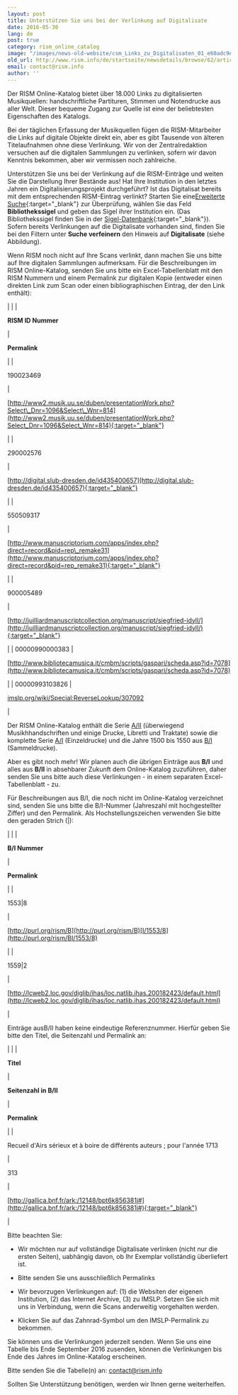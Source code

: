 ```yaml
---
layout: post
title: Unterstützen Sie uns bei der Verlinkung auf Digitalisate
date: 2016-05-30
lang: de
post: true
category: rism_online_catalog
image: "/images/news-old-website/csm_Links_zu_Digitalisaten_01_e60adc9ec7.jpg"
old_url: http://www.rism.info/de/startseite/newsdetails/browse/62/article/64/help-rism-link-to-digitized-music.html
email: contact@rism.info
author: ''
---
```


Der RISM Online-Katalog bietet über 18.000 Links zu digitalisierten Musikquellen: handschriftliche Partituren, Stimmen und Notendrucke aus aller Welt. Dieser bequeme Zugang zur Quelle ist eine der beliebtesten Eigenschaften des Katalogs.

Bei der täglichen Erfassung der Musikquellen fügen die RISM-Mitarbeiter die Links auf digitale Objekte direkt ein, aber es gibt Tausende von älteren Titelaufnahmen ohne diese Verlinkung. Wir von der Zentralredaktion versuchen auf die digitalen Sammlungen zu verlinken, sofern wir davon Kenntnis bekommen, aber wir vermissen noch zahlreiche.

Unterstützen Sie uns bei der Verlinkung auf die RISM-Einträge und weiten Sie die Darstellung Ihrer Bestände aus! Hat Ihre Institution in den letztes Jahren ein Digitalisierungsprojekt durchgeführt? Ist das Digitalisat bereits mit dem entsprechenden RISM-Eintrag verlinkt? Starten Sie eine[Erweiterte Suche](https://opac.rism.info/metaopac/start.do?View=rism&SearchType=2&Language=de){:target="_blank"} zur Überprüfung, wählen Sie das Feld **Bibliothekssigel** und geben das Sigel ihrer Institution ein. (Das Bibliothekssigel finden Sie in der [Sigel-Datenbank](http://www.rism.info/de/sigla.html){:target="_blank"}). Sofern bereits Verlinkungen auf die Digitalisate vorhanden sind, finden Sie bei den Filtern unter **Suche verfeinern** den Hinweis auf **Digitalisate** (siehe Abbildung).

Wenn RISM noch nicht auf Ihre Scans verlinkt, dann machen Sie uns bitte auf Ihre digitalen Sammlungen aufmerksam. Für die Beschreibungen im RISM Online-Katalog, senden Sie uns bitte ein Excel-Tabellenblatt mit den RISM Nummern und einem Permalink zur digitalen Kopie (entweder einen direkten Link zum Scan oder einen bibliographischen Eintrag, der den Link enthält):

|  |
|

**RISM ID Nummer**

|

**Permalink**

|
|

190023469

|

[http://www2.musik.uu.se/duben/presentationWork.php?Select\_Dnr=1096&Select\_Wnr=814](http://www2.musik.uu.se/duben/presentationWork.php?Select_Dnr=1096&Select_Wnr=814){:target="_blank"}

|
|

290002576

|

[http://digital.slub-dresden.de/id435400657](http://digital.slub-dresden.de/id435400657){:target="_blank"}

|
|

550509317

|

[http://www.manuscriptorium.com/apps/index.php?direct=record&pid=rep\_remake31](http://www.manuscriptorium.com/apps/index.php?direct=record&pid=rep_remake31){:target="_blank"}

|
|

900005489

|

[http://juilliardmanuscriptcollection.org/manuscript/siegfried-idyll/](http://juilliardmanuscriptcollection.org/manuscript/siegfried-idyll/){:target="_blank"}

|
| 00000990000383 |

[http://www.bibliotecamusica.it/cmbm/scripts/gaspari/scheda.asp?id=7078](http://www.bibliotecamusica.it/cmbm/scripts/gaspari/scheda.asp?id=7078)

|
| 00000993103826 |

[imslp.org/wiki/Special:ReverseLookup/307092](http://imslp.org/wiki/Special:ReverseLookup/307092)

|

Der RISM Online-Katalog enthält die Serie [A/II](/publications.html#c41) (überwiegend Musikhhandschriften und einige Drucke, Libretti und Traktate) sowie die komplette Serie [A/I](/publications.html#c41) (Einzeldrucke) und die Jahre 1500 bis 1550 aus [B/I](/publications.html#c41) (Sammeldrucke).

Aber es gibt noch mehr! Wir planen auch die übrigen Einträge aus **B/I** und alles aus **B/II** in absehbarer Zukunft dem Online-Katalog zuzuführen, daher senden Sie uns bitte auch diese Verlinkungen - in einem separaten Excel-Tabellenblatt - zu.

Für Beschreibungen aus B/I, die noch nicht im Online-Katalog verzeichnet sind, senden Sie uns bitte die B/I-Nummer (Jahreszahl mit hochgestellter Ziffer) und den Permalink. Als Hochstellungszeichen verwenden Sie bitte den geraden Strich (|):


| |
|

**B/I Nummer**

|

**Permalink**

|
|

1553|8

|

[http://purl.org/rism/B](http://purl.org/rism/B)[I/1553/8](http://purl.org/rism/BI/1553/8)

|
|

1559|2

|

[http://lcweb2.loc.gov/diglib/ihas/loc.natlib.ihas.200182423/default.html](http://lcweb2.loc.gov/diglib/ihas/loc.natlib.ihas.200182423/default.html)

|

Einträge ausB/II haben keine eindeutige Referenznummer. Hierfür geben Sie bitte den Titel, die Seitenzahl und Permalink an:

| |
|

**Titel**

|

**Seitenzahl in B/II**

|

**Permalink**

|
|

Recueil d'Airs sérieux et à boire de différents auteurs ; pour l'année 1713

|

313

|

[http://gallica.bnf.fr/ark:/12148/bpt6k856381j#](http://gallica.bnf.fr/ark:/12148/bpt6k856381j#){:target="_blank"}

|

Bitte beachten Sie:

- Wir möchten nur auf vollständige Digitalisate verlinken (nicht nur die ersten Seiten), uabhängig davon, ob Ihr Exemplar vollständig überliefert ist.
- Bitte senden Sie uns ausschließlich Permalinks
- Wir bevorzugen Verlinkungen auf: (1) die Websiten der eigenen Institution, (2) das Internet Archive, (3) zu IMSLP. Setzen Sie sich mit uns in Verbindung, wenn die Scans anderweitig vorgehalten werden.

- Klicken Sie auf das Zahnrad-Symbol um den IMSLP-Permalink zu bekommen.

Sie können uns die Verlinkungen jederzeit senden. Wenn Sie uns eine Tabelle bis Ende September 2016 zusenden, können die Verlinkungen bis Ende des Jahres im Online-Katalog erscheinen.

Bitte senden Sie die Tabelle(n) an: [contact@rism.info](mailto:contact@rism.info)

Sollten Sie Unterstützung benötigen, werden wir Ihnen gerne weiterhelfen.

